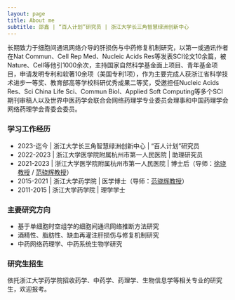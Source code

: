 ```yaml
---
layout: page
title: About me
subtitle: 邵鑫 | “百人计划”研究员 | 浙江大学长三角智慧绿洲创新中心
---
```


长期致力于细胞间通讯网络介导的肝损伤与中药修复机制研究，以第一或通讯作者在Nat Commun、Cell Rep Med、Nucleic Acids Res等发表SCI论文10余篇，被Nature、Cell等他引1000余次，主持国家自然科学基金面上项目、青年基金项目，申请发明专利和软著10余项（美国专利1项），作为主要完成人获浙江省科学技术进步一等奖、教育部高等学校科研优秀成果二等奖，受邀担任Nucleic Acids Res、Sci China Life Sci、Commun Biol、Applied Soft Computing等多个SCI期刊审稿人以及世界中医药学会联合会网络药理学专业委员会理事和中国药理学会网络药理学会青委会委员。

### 学习工作经历

- 2023-迄今 | 浙江大学长三角智慧绿洲创新中心 | “百人计划”研究员
- 2022-2023 | 浙江大学医学院附属杭州市第一人民医院 | 助理研究员
- 2021-2023 | 浙江大学医学院附属杭州市第一人民医院 | 博士后（导师：[徐骁教授]() / [范骁辉教授]()）
- 2015-2021 | 浙江大学药学院 | 医学博士（导师：[范骁辉教授]()）
- 2011-2015 | 浙江大学药学院 | 理学学士

### 主要研究方向

- 基于单细胞时空组学的细胞间通讯网络推断方法研究
- 酒精性、脂肪性、缺血再灌注肝损伤与修复机制研究
- 中药网络药理学、中药系统生物学研究

### 研究生招生

依托浙江大学药学院招收药学、中药学、药理学、生物信息学等相关专业的研究生，欢迎报考。